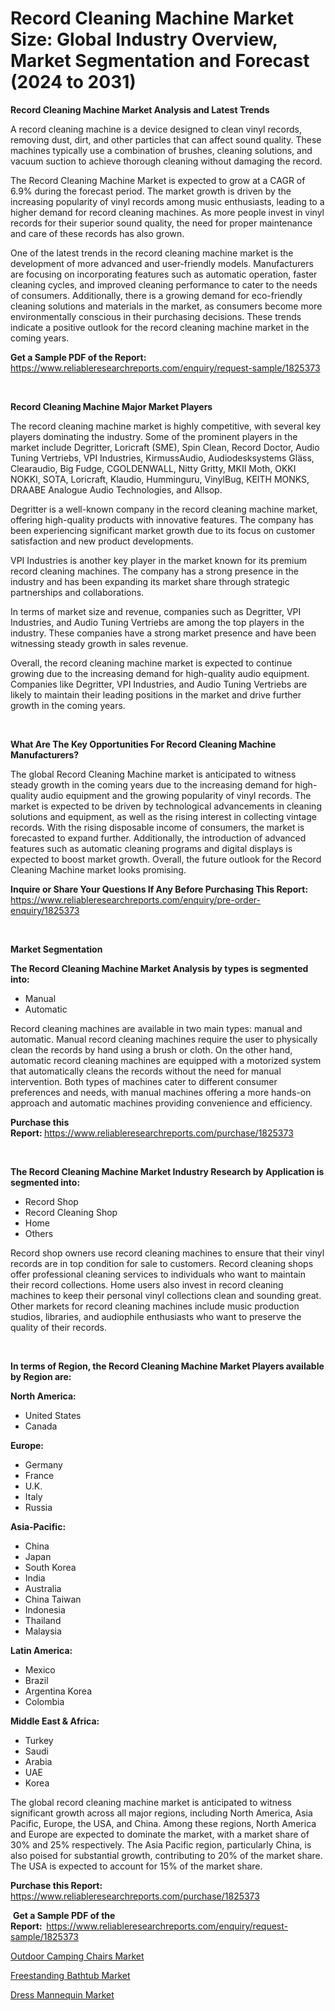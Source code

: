 <p><h1>Record Cleaning Machine Market Size: Global Industry Overview, Market Segmentation and Forecast (2024 to 2031)</h1></p><p><strong>Record Cleaning Machine Market Analysis and Latest Trends</strong></p>
<p><p>A record cleaning machine is a device designed to clean vinyl records, removing dust, dirt, and other particles that can affect sound quality. These machines typically use a combination of brushes, cleaning solutions, and vacuum suction to achieve thorough cleaning without damaging the record.</p><p>The Record Cleaning Machine Market is expected to grow at a CAGR of 6.9% during the forecast period. The market growth is driven by the increasing popularity of vinyl records among music enthusiasts, leading to a higher demand for record cleaning machines. As more people invest in vinyl records for their superior sound quality, the need for proper maintenance and care of these records has also grown.</p><p>One of the latest trends in the record cleaning machine market is the development of more advanced and user-friendly models. Manufacturers are focusing on incorporating features such as automatic operation, faster cleaning cycles, and improved cleaning performance to cater to the needs of consumers. Additionally, there is a growing demand for eco-friendly cleaning solutions and materials in the market, as consumers become more environmentally conscious in their purchasing decisions. These trends indicate a positive outlook for the record cleaning machine market in the coming years.</p></p>
<p><strong>Get a Sample PDF of the Report:&nbsp;</strong> <a href="https://www.reliableresearchreports.com/enquiry/request-sample/1825373">https://www.reliableresearchreports.com/enquiry/request-sample/1825373</a></p>
<p>&nbsp;</p>
<p><strong>Record Cleaning Machine Major Market Players</strong></p>
<p><p>The record cleaning machine market is highly competitive, with several key players dominating the industry. Some of the prominent players in the market include Degritter, Loricraft (SME), Spin Clean, Record Doctor, Audio Tuning Vertriebs, VPI Industries, KirmussAudio, Audiodesksystems Gläss, Clearaudio, Big Fudge, CGOLDENWALL, Nitty Gritty, MKII Moth, OKKI NOKKI, SOTA, Loricraft, Klaudio, Humminguru, VinylBug, KEITH MONKS, DRAABE Analogue Audio Technologies, and Allsop.</p><p>Degritter is a well-known company in the record cleaning machine market, offering high-quality products with innovative features. The company has been experiencing significant market growth due to its focus on customer satisfaction and new product developments.</p><p>VPI Industries is another key player in the market known for its premium record cleaning machines. The company has a strong presence in the industry and has been expanding its market share through strategic partnerships and collaborations.</p><p>In terms of market size and revenue, companies such as Degritter, VPI Industries, and Audio Tuning Vertriebs are among the top players in the industry. These companies have a strong market presence and have been witnessing steady growth in sales revenue.</p><p>Overall, the record cleaning machine market is expected to continue growing due to the increasing demand for high-quality audio equipment. Companies like Degritter, VPI Industries, and Audio Tuning Vertriebs are likely to maintain their leading positions in the market and drive further growth in the coming years.</p></p>
<p>&nbsp;</p>
<p><strong>What Are The Key Opportunities For Record Cleaning Machine Manufacturers?</strong></p>
<p><p>The global Record Cleaning Machine market is anticipated to witness steady growth in the coming years due to the increasing demand for high-quality audio equipment and the growing popularity of vinyl records. The market is expected to be driven by technological advancements in cleaning solutions and equipment, as well as the rising interest in collecting vintage records. With the rising disposable income of consumers, the market is forecasted to expand further. Additionally, the introduction of advanced features such as automatic cleaning programs and digital displays is expected to boost market growth. Overall, the future outlook for the Record Cleaning Machine market looks promising.</p></p>
<p><strong>Inquire or Share Your Questions If Any Before Purchasing This Report:</strong> <a href="https://www.reliableresearchreports.com/enquiry/pre-order-enquiry/1825373">https://www.reliableresearchreports.com/enquiry/pre-order-enquiry/1825373</a></p>
<p>&nbsp;</p>
<p><strong>Market Segmentation</strong></p>
<p><strong>The Record Cleaning Machine Market Analysis by types is segmented into:</strong></p>
<p><ul><li>Manual</li><li>Automatic</li></ul></p>
<p><p>Record cleaning machines are available in two main types: manual and automatic. Manual record cleaning machines require the user to physically clean the records by hand using a brush or cloth. On the other hand, automatic record cleaning machines are equipped with a motorized system that automatically cleans the records without the need for manual intervention. Both types of machines cater to different consumer preferences and needs, with manual machines offering a more hands-on approach and automatic machines providing convenience and efficiency.</p></p>
<p><strong>Purchase this Report:&nbsp;</strong><a href="https://www.reliableresearchreports.com/purchase/1825373">https://www.reliableresearchreports.com/purchase/1825373</a></p>
<p>&nbsp;</p>
<p><strong>The Record Cleaning Machine Market Industry Research by Application is segmented into:</strong></p>
<p><ul><li>Record Shop</li><li>Record Cleaning Shop</li><li>Home</li><li>Others</li></ul></p>
<p><p>Record shop owners use record cleaning machines to ensure that their vinyl records are in top condition for sale to customers. Record cleaning shops offer professional cleaning services to individuals who want to maintain their record collections. Home users also invest in record cleaning machines to keep their personal vinyl collections clean and sounding great. Other markets for record cleaning machines include music production studios, libraries, and audiophile enthusiasts who want to preserve the quality of their records.</p></p>
<p>&nbsp;</p>
<p><strong>In terms of Region, the Record Cleaning Machine Market Players available by Region are:</strong></p>
<p>
    <p> <strong> North America: </strong>
        <ul>
            <li>United States</li>
            <li>Canada</li>
        </ul>
        </p> 
    <p> <strong> Europe: </strong>
        <ul>
            <li>Germany</li>
            <li>France</li>
            <li>U.K.</li>
            <li>Italy</li>
            <li>Russia</li>
        </ul>
        </p> 
    <p> <strong> Asia-Pacific: </strong>
        <ul>
            <li>China</li>
            <li>Japan</li>
            <li>South Korea</li>
            <li>India</li>
            <li>Australia</li>
            <li>China Taiwan</li>
            <li>Indonesia</li>
            <li>Thailand</li>
            <li>Malaysia</li>
        </ul>
        </p> 
    <p> <strong> Latin America: </strong>
        <ul>
            <li>Mexico</li>
            <li>Brazil</li>
            <li>Argentina Korea</li>
            <li>Colombia</li>
        </ul>
        </p> 
    <p> <strong> Middle East & Africa: </strong>
        <ul>
            <li>Turkey</li>
            <li>Saudi</li>
            <li>Arabia</li>
            <li>UAE</li>
            <li>Korea</li>
        </ul>
    </p>
    </p>
<p><p>The global record cleaning machine market is anticipated to witness significant growth across all major regions, including North America, Asia Pacific, Europe, the USA, and China. Among these regions, North America and Europe are expected to dominate the market, with a market share of 30% and 25% respectively. The Asia Pacific region, particularly China, is also poised for substantial growth, contributing to 20% of the market share. The USA is expected to account for 15% of the market share.</p></p>
<p><strong>Purchase this Report: </strong><a href="https://www.reliableresearchreports.com/purchase/1825373">https://www.reliableresearchreports.com/purchase/1825373</a></p>
<p>&nbsp;<strong>Get a Sample PDF of the Report:&nbsp;&nbsp;</strong><a href="https://www.reliableresearchreports.com/enquiry/request-sample/1825373">https://www.reliableresearchreports.com/enquiry/request-sample/1825373</a></p>
<p><strong></strong></p>
<p><p><a href="https://github.com/provorikovar/Market-Research-Report-List-3/blob/main/outdoor-camping-chairs-market.md">Outdoor Camping Chairs Market</a></p><p><a href="https://github.com/Sinjinluong3e0awx2m195k76/Market-Research-Report-List-1/blob/main/freestanding-bathtub-market.md">Freestanding Bathtub Market</a></p><p><a href="https://github.com/CliffMedina6/Market-Research-Report-List-4/blob/main/dress-mannequin-market.md">Dress Mannequin Market</a></p></p>